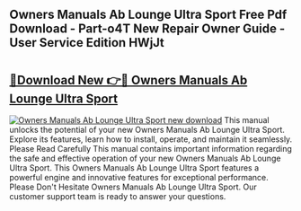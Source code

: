 ## Owners Manuals Ab Lounge Ultra Sport Free Pdf Download - Part-o4T New Repair Owner Guide - User Service Edition HWjJt

# <h2><a href="http://bc63070.oget.top/?id=Owners+Manuals+Ab+Lounge+Ultra+Sport">🔗Download New 👉🔴 Owners Manuals Ab Lounge Ultra Sport</a></h2>

[![Owners Manuals Ab Lounge Ultra Sport new download](https://i.imgur.com/5g1atiW.png)](http://bc63070.oget.top/?id=Owners+Manuals+Ab+Lounge+Ultra+Sport)
This manual unlocks the potential of your new Owners Manuals Ab Lounge Ultra Sport. Explore its features, learn how to install, operate, and maintain it seamlessly. Please Read Carefully This manual contains important information regarding the safe and effective operation of your new Owners Manuals Ab Lounge Ultra Sport. This Owners Manuals Ab Lounge Ultra Sport features a powerful engine and innovative features for exceptional performance. Please Don't Hesitate Owners Manuals Ab Lounge Ultra Sport. Our customer support team is ready to answer your questions.
